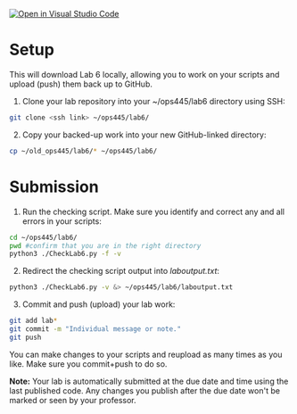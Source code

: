 [![Open in Visual Studio Code](https://classroom.github.com/assets/open-in-vscode-2e0aaae1b6195c2367325f4f02e2d04e9abb55f0b24a779b69b11b9e10269abc.svg)](https://classroom.github.com/online_ide?assignment_repo_id=15428878&assignment_repo_type=AssignmentRepo)
# Setup
This will download Lab 6 locally, allowing you to work on your scripts and upload (push) them back up to GitHub.

1. Clone your lab repository into your ~/ops445/lab6 directory using SSH:
```bash
git clone <ssh link> ~/ops445/lab6/
```
2. Copy your backed-up work into your new GitHub-linked directory:
```bash
cp ~/old_ops445/lab6/* ~/ops445/lab6/
```

# Submission
1. Run the checking script. Make sure you identify and correct any and all errors in your scripts:
```bash
cd ~/ops445/lab6/
pwd #confirm that you are in the right directory
python3 ./CheckLab6.py -f -v
```
2. Redirect the checking script output into *laboutput.txt*:
```bash
python3 ./CheckLab6.py -v &> ~/ops445/lab6/laboutput.txt
```

3. Commit and push (upload) your lab work:
```bash
git add lab*
git commit -m "Individual message or note."
git push
```

You can make changes to your scripts and reupload as many times as you like. Make sure you commit+push to do so.

**Note:** Your lab is automatically submitted at the due date and time using the last published code. Any changes you publish after the due date won't be marked or seen by your professor.
